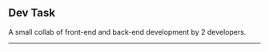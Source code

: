 Dev Task 
-------------

A small collab of front-end and back-end development by 2 developers.

----------------------------------------------------------------------